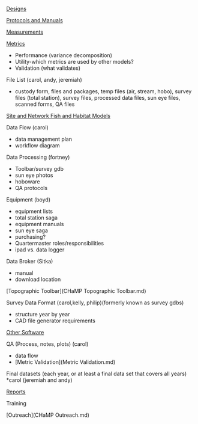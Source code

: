 

[Designs](Designs.md)

[Protocols and Manuals](ProtocolMainPage.md)

[Measurements](MeasurementsMainPage.md)

[Metrics](MetricsMainPage.md) 

- Performance (variance decomposition)
- Utility-which metrics are used by other models? 
- Validation (what validates)

File List (carol, andy, jeremiah)

- custody form, files and packages, temp files (air, stream, hobo), survey files (total station), survey files, processed data files, sun eye files, scanned forms, QA files

[Site and Network Fish and Habitat Models](Models.md)

Data Flow (carol)

- data management plan
- workflow diagram

Data Processing (fortney)

- Toolbar/survey gdb
- sun eye photos
- hoboware
- QA protocols

Equipment (boyd)

- equipment lists 
- total station saga
- equipment manuals
- sun eye saga
- purchasing?
- Quartermaster roles/responsibilities
- ipad vs. data logger

Data Broker (Sitka)

- manual
- download location

[Topographic Toolbar](CHaMP Topographic Toolbar.md)


Survey Data Format (carol,kelly, philip)(formerly known as survey gdbs)

- structure year by year
- CAD file generator requirements

[Other Software](OtherSoftware.md)

QA (Process, notes, plots) (carol)

- data flow
- [Metric Validation](Metric Validation.md)

Final datasets (each year, or at least a final data set that covers all years)
*carol (jeremiah and andy)

[Reports](ReportsMain.md) 

Training

[Outreach](CHaMP Outreach.md)

